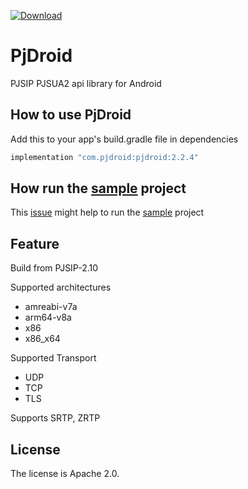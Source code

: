 [![Download](https://maven-badges.herokuapp.com/maven-central/com.pjdroid/pjdroid/badge.svg)](https://maven-badges.herokuapp.com/maven-central/com.pjdroid/pjdroid)

# PjDroid

PJSIP PJSUA2 api library for Android

## How to use PjDroid

Add this to your app's build.gradle file in dependencies

```bash
implementation "com.pjdroid:pjdroid:2.2.4"
```



## How run the [sample](https://github.com/mahmudur85/PjDroid/tree/master/sample) project

This [issue](https://github.com/mahmudur85/PjDroid/issues/1) might help to run the [sample](https://github.com/mahmudur85/PjDroid/tree/master/sample) project

## Feature

Build from PJSIP-2.10

Supported architectures

- amreabi-v7a
- arm64-v8a
- x86
- x86_x64

Supported Transport

- UDP
- TCP
- TLS

Supports SRTP, ZRTP

## License

The license is Apache 2.0.

